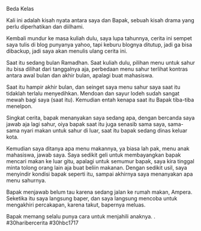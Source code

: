 Beda Kelas

Kali ini adalah kisah nyata antara saya dan Bapak, sebuah kisah drama yang perlu diperhatikan dan diilhami.

Kembali mundur ke masa kuliah dulu, saya lupa tahunnya, cerita ini sempet saya tulis di blog punyanya yahoo, tapi keburu blognya ditutup, jadi ga bisa dibackup, jadi saya akan menulis ulang cerita ini.

Saat itu sedang bulan Ramadhan. Saat kuliah dulu, pilihan menu untuk sahur itu bisa dilihat dari tanggalnya aja, perbedaan menu sahur terlihat kontras antara awal bulan dan akhir bulan, apalagi buat mahasiswa.

Saat itu hampir akhir bulan, dan seinget saya menu sahur saya saat itu tidaklah terlalu menyedihkan. Mendoan dan sayur lodeh sudah sangat mewah bagi saya (saat itu). Kemudian entah kenapa saat itu Bapak tiba-tiba menelpon.

Singkat cerita, bapak menanyakan saya sedang apa, dengan bercanda saya jawab aja lagi sahur, oiya bapak saat itu juga senasib sama saya, sama-sama nyari makan untuk sahur di luar, saat itu bapak sedang dinas keluar kota.

Kemudian saya ditanya apa menu makannya, ya biasa lah pak, menu anak mahasiswa, jawab saya. Saya sedikit geli untuk membayangkan bapak mencari makan ke luar gitu, apalagi untuk semumur bapak, saya kira tinggal minta tolong orang lain aja buat beliin makanan. Dengan sedikit usil, saya menyindir kondisi bapak seperti itu, sampai akhirnya saya menanyakan apa menu sahurnya.

Bapak menjawab belum tau karena sedang jalan ke rumah makan, Ampera. Seketika itu saya langsung baper, dan saya langsung mencoba untuk mengakhiri percakapan, karena takut, bapernya meluas.

Bapak memang selalu punya cara untuk menjahili anaknya.
.
#30haribercerita #30hbc1717